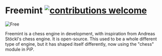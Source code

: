 # Freemint [![contributions welcome](https://img.shields.io/badge/contributions-welcome-brightgreen.svg?style=flat)](https://github.com/dwyl/esta/issues) 
![Free](https://user-images.githubusercontent.com/69566231/105227982-da9c0c00-5b16-11eb-9236-f07f9532f248.png)



Freemint is a chess engine in development, with inspiration from Andreas Stöckl's chess engine. It is open-source. This used to be a whole different type of engine, but it has shaped itself differently, now using the "chess" module in PiP.
